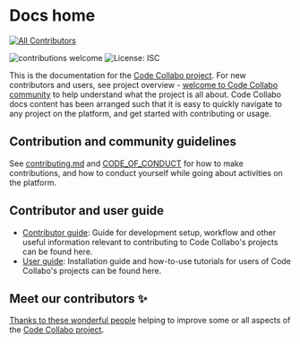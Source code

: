 # Docs home

[![All Contributors](https://img.shields.io/badge/all_contributors-3-orange.svg?style=flat-square)](./#contributors-)

![contributions welcome](https://img.shields.io/badge/contributions-welcome-brightgreen.svg?style=flat) ![License: ISC](https://img.shields.io/badge/License-ISC-blue.svg)

This is the documentation for the [Code Collabo project](https://github.com/code-collabo). For new contributors and users, see project overview - [welcome to Code Collabo community](https://github.com/code-collabo/code-collabo) to help understand what the project is all about. Code Collabo docs content has been arranged such that it is easy to quickly navigate to any project on the platform, and get started with contributing or usage.

## Contribution and community guidelines

See [contributing.md](https://github.com/code-collabo/docs/blob/main/contributing.md) and [CODE\_OF\_CONDUCT](https://github.com/code-collabo/docs/blob/main/CODE_OF_CONDUCT.md) for how to make contributions, and how to conduct yourself while going about activities on the platform.

## Contributor and user guide

* [Contributor guide](https://github.com/code-collabo/docs/tree/main/contributor-guide): Guide for development setup, workflow and other useful information relevant to contributing to Code Collabo's projects can be found here.
* [User guide](https://github.com/code-collabo/docs/tree/main/user-guide): Installation guide and how-to-use tutorials for users of Code Collabo's projects can be found here.

## Meet our contributors ✨

[Thanks to these wonderful people](https://code-collabo.gitbook.io/docs-code-collabo/meet-our-awesome-contributors/all-contributors) helping to improve some or all aspects of the [Code Collabo project](https://github.com/code-collabo)_**.**_

